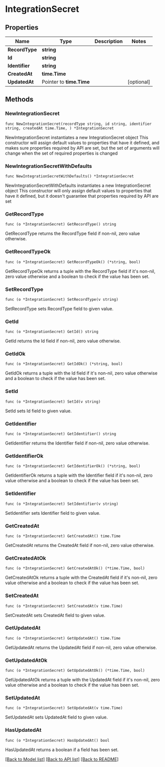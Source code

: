 # IntegrationSecret

## Properties

Name | Type | Description | Notes
------------ | ------------- | ------------- | -------------
**RecordType** | **string** |  | 
**Id** | **string** |  | 
**Identifier** | **string** |  | 
**CreatedAt** | **time.Time** |  | 
**UpdatedAt** | Pointer to **time.Time** |  | [optional] 

## Methods

### NewIntegrationSecret

`func NewIntegrationSecret(recordType string, id string, identifier string, createdAt time.Time, ) *IntegrationSecret`

NewIntegrationSecret instantiates a new IntegrationSecret object
This constructor will assign default values to properties that have it defined,
and makes sure properties required by API are set, but the set of arguments
will change when the set of required properties is changed

### NewIntegrationSecretWithDefaults

`func NewIntegrationSecretWithDefaults() *IntegrationSecret`

NewIntegrationSecretWithDefaults instantiates a new IntegrationSecret object
This constructor will only assign default values to properties that have it defined,
but it doesn't guarantee that properties required by API are set

### GetRecordType

`func (o *IntegrationSecret) GetRecordType() string`

GetRecordType returns the RecordType field if non-nil, zero value otherwise.

### GetRecordTypeOk

`func (o *IntegrationSecret) GetRecordTypeOk() (*string, bool)`

GetRecordTypeOk returns a tuple with the RecordType field if it's non-nil, zero value otherwise
and a boolean to check if the value has been set.

### SetRecordType

`func (o *IntegrationSecret) SetRecordType(v string)`

SetRecordType sets RecordType field to given value.


### GetId

`func (o *IntegrationSecret) GetId() string`

GetId returns the Id field if non-nil, zero value otherwise.

### GetIdOk

`func (o *IntegrationSecret) GetIdOk() (*string, bool)`

GetIdOk returns a tuple with the Id field if it's non-nil, zero value otherwise
and a boolean to check if the value has been set.

### SetId

`func (o *IntegrationSecret) SetId(v string)`

SetId sets Id field to given value.


### GetIdentifier

`func (o *IntegrationSecret) GetIdentifier() string`

GetIdentifier returns the Identifier field if non-nil, zero value otherwise.

### GetIdentifierOk

`func (o *IntegrationSecret) GetIdentifierOk() (*string, bool)`

GetIdentifierOk returns a tuple with the Identifier field if it's non-nil, zero value otherwise
and a boolean to check if the value has been set.

### SetIdentifier

`func (o *IntegrationSecret) SetIdentifier(v string)`

SetIdentifier sets Identifier field to given value.


### GetCreatedAt

`func (o *IntegrationSecret) GetCreatedAt() time.Time`

GetCreatedAt returns the CreatedAt field if non-nil, zero value otherwise.

### GetCreatedAtOk

`func (o *IntegrationSecret) GetCreatedAtOk() (*time.Time, bool)`

GetCreatedAtOk returns a tuple with the CreatedAt field if it's non-nil, zero value otherwise
and a boolean to check if the value has been set.

### SetCreatedAt

`func (o *IntegrationSecret) SetCreatedAt(v time.Time)`

SetCreatedAt sets CreatedAt field to given value.


### GetUpdatedAt

`func (o *IntegrationSecret) GetUpdatedAt() time.Time`

GetUpdatedAt returns the UpdatedAt field if non-nil, zero value otherwise.

### GetUpdatedAtOk

`func (o *IntegrationSecret) GetUpdatedAtOk() (*time.Time, bool)`

GetUpdatedAtOk returns a tuple with the UpdatedAt field if it's non-nil, zero value otherwise
and a boolean to check if the value has been set.

### SetUpdatedAt

`func (o *IntegrationSecret) SetUpdatedAt(v time.Time)`

SetUpdatedAt sets UpdatedAt field to given value.

### HasUpdatedAt

`func (o *IntegrationSecret) HasUpdatedAt() bool`

HasUpdatedAt returns a boolean if a field has been set.


[[Back to Model list]](../README.md#documentation-for-models) [[Back to API list]](../README.md#documentation-for-api-endpoints) [[Back to README]](../README.md)


